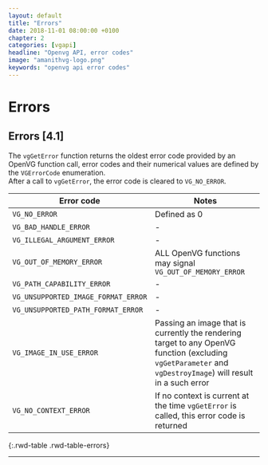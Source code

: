 ```yaml
---
layout: default
title: "Errors"
date: 2018-11-01 08:00:00 +0100
chapter: 2
categories: [vgapi]
headline: "Openvg API, error codes"
image: "amanithvg-logo.png"
keywords: "openvg api error codes"
---
```


# Errors

## Errors [4.1]

The `vgGetError` function returns the oldest error code provided by an OpenVG function call, error codes and their numerical values are defined by the `VGErrorCode` enumeration.  
After a call to `vgGetError`, the error code is cleared to `VG_NO_ERROR`.

| Error code | Notes |
| ---------- | ----- |
| `VG_NO_ERROR` | Defined as 0 |
| `VG_BAD_HANDLE_ERROR` | - |
| `VG_ILLEGAL_ARGUMENT_ERROR` | - |
| `VG_OUT_OF_MEMORY_ERROR` | ALL OpenVG functions may signal `VG_OUT_OF_MEMORY_ERROR` |
| `VG_PATH_CAPABILITY_ERROR` | - |
| `VG_UNSUPPORTED_IMAGE_FORMAT_ERROR` | - |
| `VG_UNSUPPORTED_PATH_FORMAT_ERROR` | - |
| `VG_IMAGE_IN_USE_ERROR` | Passing an image that is currently the rendering target to any OpenVG function (excluding `vgGetParameter` and `vgDestroyImage`) will result in a such error |
| `VG_NO_CONTEXT_ERROR` | If no context is current at the time `vgGetError` is called, this error code is returned |
{:.rwd-table .rwd-table-errors}

---
